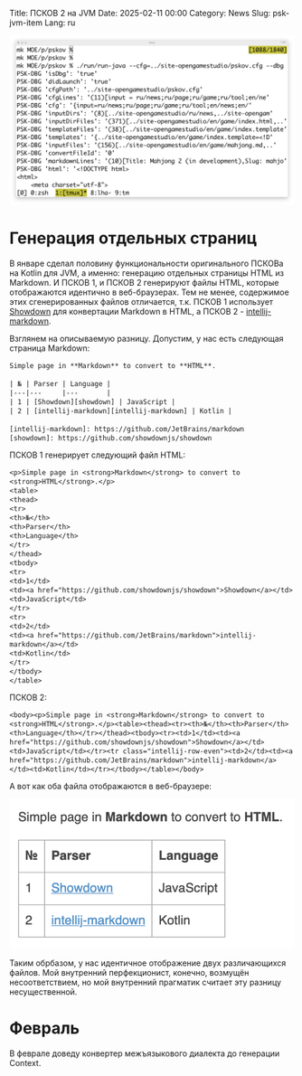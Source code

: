 Title: ПСКОВ 2 на JVM
Date: 2025-02-11 00:00
Category: News
Slug: psk-jvm-item
Lang: ru

![splash][splash]

# Генерация отдельных страниц

В январе сделал половину функциональности оригинального ПСКОВа на Kotlin для JVM,
а именно: генерацию отдельных страницы HTML из Markdown.
И ПСКОВ 1, и ПСКОВ 2 генерируют файлы HTML, которые отображаются идентично
в веб-браузерах. Тем не менее, содержимое этих сгенерированных файлов отличается,
т.к. ПСКОВ 1 использует [Showdown][showdown] для конвертации Markdown в HTML,
а ПСКОВ 2 - [intellij-markdown][intellij-markdown].

Взглянем на описываемую разницу. Допустим, у нас есть следующая страница Markdown:

```
Simple page in **Markdown** to convert to **HTML**.

| № | Parser | Language |
|---|---     |---       |
| 1 | [Showdown][showdown] | JavaScript |
| 2 | [intellij-markdown][intellij-markdown] | Kotlin |

[intellij-markdown]: https://github.com/JetBrains/markdown
[showdown]: https://github.com/showdownjs/showdown
```

ПСКОВ 1 генерирует следующий файл HTML:

```
<p>Simple page in <strong>Markdown</strong> to convert to <strong>HTML</strong>.</p>
<table>
<thead>
<tr>
<th>№</th>
<th>Parser</th>
<th>Language</th>
</tr>
</thead>
<tbody>
<tr>
<td>1</td>
<td><a href="https://github.com/showdownjs/showdown">Showdown</a></td>
<td>JavaScript</td>
</tr>
<tr>
<td>2</td>
<td><a href="https://github.com/JetBrains/markdown">intellij-markdown</a></td>
<td>Kotlin</td>
</tr>
</tbody>
</table>
```


ПСКОВ 2:

```
<body><p>Simple page in <strong>Markdown</strong> to convert to <strong>HTML</strong>.</p><table><thead><tr><th>№</th><th>Parser</th><th>Language</th></tr></thead><tbody><tr><td>1</td><td><a href="https://github.com/showdownjs/showdown">Showdown</a></td><td>JavaScript</td></tr><tr class="intellij-row-even"><td>2</td><td><a href="https://github.com/JetBrains/markdown">intellij-markdown</a></td><td>Kotlin</td></tr></tbody></table></body>
```

А вот как оба файла отображаются в веб-браузере:

![result][result]

Таким обрбазом, у нас идентичное отображение двух различающихся файлов.
Мой внутренний перфекционист, конечно, возмущён несоответствием, но мой
внутренний прагматик считает эту разницу несущественной.

# Февраль

В феврале доведу конвертер межъязыкового диалекта до генерации Context.

[intellij-markdown]: https://github.com/JetBrains/markdown
[result]: ../../images/2025_psk-jvm-item_result.png
[showdown]: https://github.com/showdownjs/showdown
[splash]: ../../images/2025_psk-jvm-item.png
